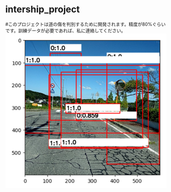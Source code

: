 # intership_project
#このプロジェクトは道の傷を判別するために開発されます。精度が80%ぐらいです。訓練データが必要であれば、私に連絡してください。
![image](https://github.com/JIANGBAIGE1999/intership_project/blob/master/test.png)
